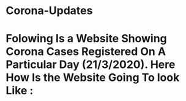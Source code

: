 # Corona-Updates
# Folowing Is a Website Showing Corona Cases Registered On A Particular Day (21/3/2020). Here How Is the Website Going To look Like :
